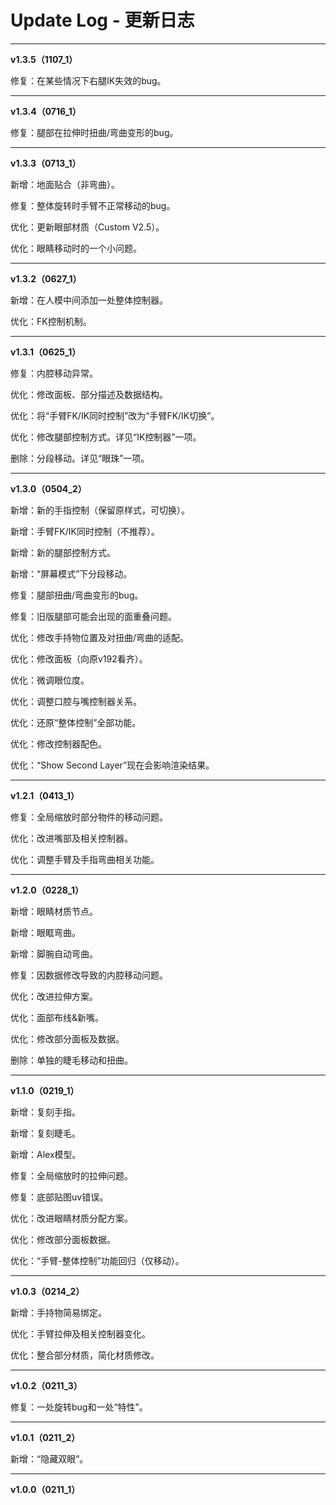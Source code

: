 # Update Log - 更新日志

----

**v1.3.5（1107_1）**

修复：在某些情况下右腿IK失效的bug。

----

**v1.3.4（0716_1）**

修复：腿部在拉伸时扭曲/弯曲变形的bug。

----

**v1.3.3（0713_1）**

新增：地面贴合（非弯曲）。

修复：整体旋转时手臂不正常移动的bug。

优化：更新眼部材质（Custom V2.5）。

优化：眼睛移动时的一个小问题。

----

**v1.3.2（0627_1）**

新增：在人模中间添加一处整体控制器。

优化：FK控制机制。

----

**v1.3.1（0625_1）**

修复：内腔移动异常。

优化：修改面板、部分描述及数据结构。

优化：将“手臂FK/IK同时控制”改为“手臂FK/IK切换”。

优化：修改腿部控制方式。详见“IK控制器”一项。

删除：分段移动。详见“眼珠”一项。

----

**v1.3.0（0504_2）**

新增：新的手指控制（保留原样式，可切换）。

新增：手臂FK/IK同时控制（不推荐）。

新增：新的腿部控制方式。

新增：“屏幕模式”下分段移动。

修复：腿部扭曲/弯曲变形的bug。

修复：旧版腿部可能会出现的面重叠问题。

优化：修改手持物位置及对扭曲/弯曲的适配。

优化：修改面板（向原v192看齐）。

优化：微调眼位度。

优化：调整口腔与嘴控制器关系。

优化：还原“整体控制”全部功能。

优化：修改控制器配色。

优化：“Show Second Layer”现在会影响渲染结果。

----

**v1.2.1（0413_1）**

修复：全局缩放时部分物件的移动问题。

优化：改进嘴部及相关控制器。

优化：调整手臂及手指弯曲相关功能。

----

**v1.2.0（0228_1）**

新增：眼睛材质节点。

新增：眼眶弯曲。

新增：脚腕自动弯曲。

修复：因数据修改导致的内腔移动问题。

优化：改进拉伸方案。

优化：面部布线&新嘴。

优化：修改部分面板及数据。

删除：单独的睫毛移动和扭曲。

----

**v1.1.0（0219_1）**

新增：复刻手指。

新增：复刻睫毛。

新增：Alex模型。

修复：全局缩放时的拉伸问题。

修复：底部贴图uv错误。

优化：改进眼睛材质分配方案。

优化：修改部分面板数据。

优化：“手臂-整体控制”功能回归（仅移动）。

----

**v1.0.3（0214_2）**

新增：手持物简易绑定。

优化：手臂拉伸及相关控制器变化。

优化：整合部分材质，简化材质修改。

----

**v1.0.2（0211_3）**

修复：一处旋转bug和一处“特性”。

----

**v1.0.1（0211_2）**

新增：“隐藏双眼”。

----

**v1.0.0（0211_1）**

